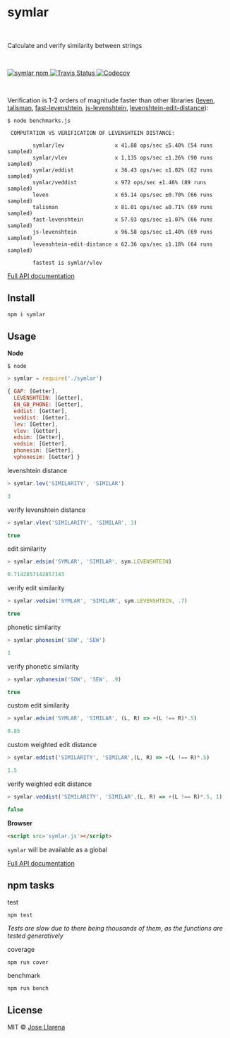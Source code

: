 
<h1>symlar</h1><br/>
<p >Calculate and verify similarity between strings</p><br/>

<p>
<a href="https://www.npmjs.com/package/symlar">
<img alt="symlar npm" src="https://img.shields.io/npm/v/symlar.svg?style=flat">
</a>

<a href="https://travis-ci.org/JoseLlarena/symlarjs">
<img alt="Travis Status" src="https://travis-ci.org/JoseLlarena/symlarjs.svg?branch=master">
</a>

<a href="https://codecov.io/gh/JoseLlarena/symlarjs">
  <img src="https://codecov.io/gh/JoseLlarena/symlarjs/branch/master/graph/badge.svg" alt="Codecov" />
</a>
<p><br/>



Verification is 1-2 orders of magnitude faster than other libraries ([leven](https://github.com/sindresorhus/leven), [talisman](https://github.com/Yomguithereal/talisman), [fast-levenshtein](https://github.com/hiddentao/fast-levenshtein), [js-levenshtein](https://github.com/gustf/js-levenshtein), [levenshtein-edit-distance](https://github.com/wooorm/levenshtein-edit-distance)):
```shell
$ node benchmarks.js

 COMPUTATION VS VERIFICATION OF LEVENSHTEIN DISTANCE:

        symlar/lev                x 41.88 ops/sec ±5.40% (54 runs sampled)
        symlar/vlev               x 1,135 ops/sec ±1.26% (90 runs sampled)
        symlar/eddist             x 36.43 ops/sec ±1.02% (62 runs sampled)
        symlar/veddist            x 972 ops/sec ±1.46% (89 runs sampled)
        leven                     x 65.14 ops/sec ±0.70% (66 runs sampled)
        talisman                  x 81.01 ops/sec ±0.71% (69 runs sampled)
        fast-levenshtein          x 57.93 ops/sec ±1.07% (66 runs sampled)
        js-levenshtein            x 96.58 ops/sec ±1.40% (69 runs sampled)
        levenshtein-edit-distance x 62.36 ops/sec ±1.18% (64 runs sampled)

        fastest is symlar/vlev
```





[Full API documentation](https://josellarena.github.io/symlarjs/global.html)


## Install

```js
npm i symlar
```

## Usage

__Node__

```shell
$ node
```
```js
> symlar = require('./symlar')

{ GAP: [Getter],
  LEVENSHTEIN: [Getter],
  EN_GB_PHONE: [Getter],
  eddist: [Getter],
  veddist: [Getter],
  lev: [Getter],
  vlev: [Getter],
  edsim: [Getter],
  vedsim: [Getter],
  phonesim: [Getter],
  vphonesim: [Getter] }
```



levenshtein distance

```js
> symlar.lev('SIMILARITY', 'SIMILAR')

3
```

verify levenshtein distance

```js
> symlar.vlev('SIMILARITY', 'SIMILAR', 3)

true
```

edit similarity

```js
> symlar.edsim('SYMLAR', 'SIMILAR', sym.LEVENSHTEIN)

0.7142857142857143
```

verify edit similarity

```js
> symlar.vedsim('SYMLAR', 'SIMILAR', sym.LEVENSHTEIN, .7)

true
```
 
phonetic similarity

```js
> symlar.phonesim('SOW', 'SEW')

1
```

verify phonetic similarity
```js
> symlar.vphonesim('SOW', 'SEW', .9)

true
```

custom edit similarity

```js
> symlar.edsim('SYMLAR', 'SIMILAR', (L, R) => +(L !== R)*.5)

0.85
```

custom weighted edit distance

```js
> symlar.eddist('SIMILARITY', 'SIMILAR',(L, R) => +(L !== R)*.5)

1.5
```

verify weighted edit distance

```js
> symlar.veddist('SIMILARITY', 'SIMILAR',(L, R) => +(L !== R)*.5, 1)

false
```

__Browser__

```html
<script src='symlar.js'></script>
```
`symlar` will be available as a global


[Full API documentation](https://josellarena.github.io/symlarjs/global.html)

## npm tasks

test
```shell
npm test
```
_Tests are slow due to there being thousands of them, as the functions are tested generatively_

coverage
```shell
npm run cover
```

benchmark
```shell
npm run bench
```

## License

MIT © [Jose Llarena](https://www.npmjs.com/~josellarena)